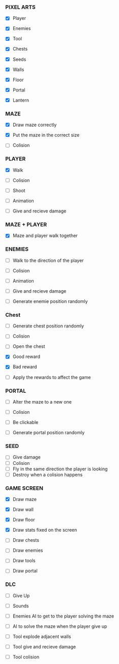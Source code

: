 ### PIXEL ARTS

- [X] Player
- [X] Enemies
- [X] Tool
- [X] Chests
- [X] Seeds
- [X] Walls
- [X] Floor
- [X] Portal
- [X] Lantern


### MAZE
- [X] Draw maze correctly
- [X] Put the maze in the correct size
- [ ] Colision


### PLAYER

- [X] Walk
- [ ] Colision
- [ ] Shoot
- [ ] Animation
- [ ] Give and recieve damage


### MAZE + PLAYER
- [X] Maze and player walk together


### ENEMIES

- [ ] Walk to the direction of the player
- [ ] Colision
- [ ] Animation
- [ ] Give and recieve damage
- [ ] Generate enemie position randomly


### Chest

- [ ] Generate chest position randomly
- [ ] Colision
- [ ] Open the chest
- [X] Good reward
- [X] Bad reward
- [ ] Apply the rewards to affect the game


### PORTAL

- [ ] Alter the maze to a new one
- [ ] Colision
- [ ] Be clickable
- [ ] Generate portal position randomly


### SEED

- [ ] Give damage
- [ ] Colision
- [ ] Fly in the same direction the player is looking
- [ ] Destroy when a colision happens

### GAME SCREEN

- [X] Draw maze
- [X] Draw wall
- [X] Draw floor
- [X] Draw stats fixed on the screen
- [ ] Draw chests
- [ ] Draw enemies
- [ ] Draw tools
- [ ] Draw portal


### DLC

- [ ] Give Up
- [ ] Sounds
- [ ] Enemies AI to get to the player solving the maze
- [ ] AI to solve the maze when the player give up
- [ ] Tool explode adjacent walls
- [ ] Tool give and recieve damage
- [ ] Tool colision

